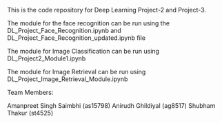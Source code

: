 This is the code repository for Deep Learning Project-2 and Project-3.

The module for the face recognition can be run using the DL_Project_Face_Recognition.ipynb and DL_Project_Face_Recognition_updated.ipynb file

The module for Image Classification can be run using DL_Project2_Module1.ipynb

The module for Image Retrieval can be run using DL_Project_Image_Retrieval_Module.ipynb

Team Members: 

Amanpreet Singh Saimbhi (as15798)
Anirudh Ghildiyal (ag8517)
Shubham Thakur (st4525)
